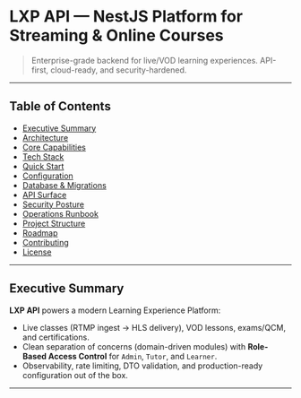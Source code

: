 # LXP API — NestJS Platform for Streaming & Online Courses

> Enterprise-grade backend for live/VOD learning experiences. API-first, cloud-ready, and security-hardened.

---

## Table of Contents
- [Executive Summary](#executive-summary)
- [Architecture](#architecture)
- [Core Capabilities](#core-capabilities)
- [Tech Stack](#tech-stack)
- [Quick Start](#quick-start)
- [Configuration](#configuration)
- [Database & Migrations](#database--migrations)
- [API Surface](#api-surface)
- [Security Posture](#security-posture)
- [Operations Runbook](#operations-runbook)
- [Project Structure](#project-structure)
- [Roadmap](#roadmap)
- [Contributing](#contributing)
- [License](#license)

---

## Executive Summary
**LXP API** powers a modern Learning Experience Platform:
- Live classes (RTMP ingest → HLS delivery), VOD lessons, exams/QCM, and certifications.
- Clean separation of concerns (domain-driven modules) with **Role-Based Access Control** for `Admin`, `Tutor`, and `Learner`.
- Observability, rate limiting, DTO validation, and production-ready configuration out of the box.

---
